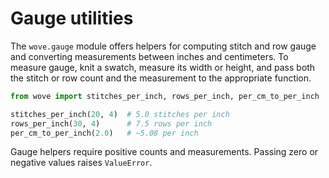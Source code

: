 # Gauge utilities

The `wove.gauge` module offers helpers for computing stitch and row gauge and
converting measurements between inches and centimeters. To measure gauge, knit a
swatch, measure its width or height, and pass both the stitch or row count and the
measurement to the appropriate function.

```python
from wove import stitches_per_inch, rows_per_inch, per_cm_to_per_inch

stitches_per_inch(20, 4)  # 5.0 stitches per inch
rows_per_inch(30, 4)      # 7.5 rows per inch
per_cm_to_per_inch(2.0)   # ~5.08 per inch
```

Gauge helpers require positive counts and measurements. Passing zero or negative
values raises ``ValueError``.
